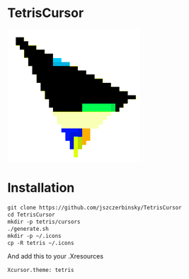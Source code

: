 # TetrisCursor

![Preview](https://github.com/jszczerbinsky/TetrisCursor/blob/main/cursor.gif)

# Installation
```shell
git clone https://github.com/jszczerbinsky/TetrisCursor
cd TetrisCursor
mkdir -p tetris/cursors
./generate.sh
mkdir -p ~/.icons
cp -R tetris ~/.icons
```

And add this to your .Xresources

```shell
Xcursor.theme: tetris
```
